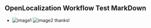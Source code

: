 ## OpenLocalization Workflow Test MarkDown
* ![image1](.\db750eb3-63ca-4285-86f9-b9ac1cef9822.PNG)   ![image2](.\0ec36a80-3f4c-4706-888d-0c5ad55da6fa.png) 
thanks!